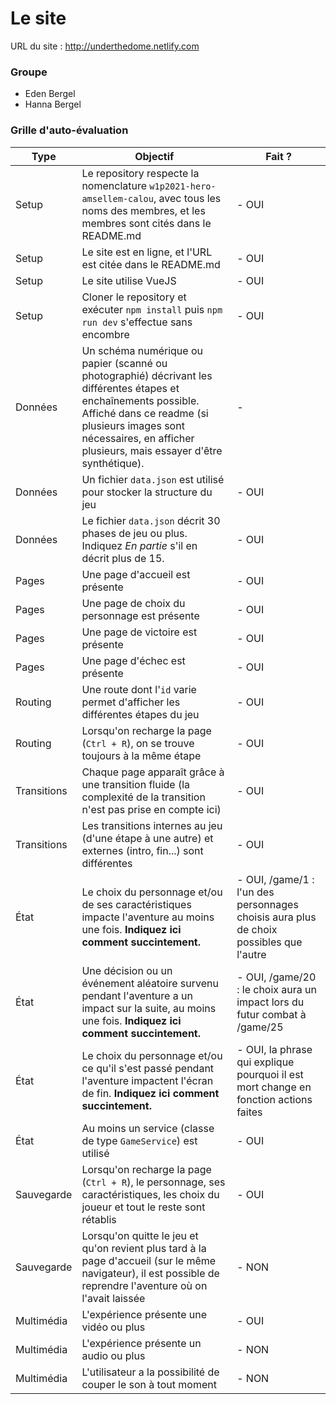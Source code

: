 # Le site 

URL du site : http://underthedome.netlify.com

### Groupe

- Eden Bergel
- Hanna Bergel

### Grille d'auto-évaluation

| Type  | Objectif | Fait ? | 
| ----- | -------- | ------ |
| Setup | Le repository respecte la nomenclature `w1p2021-hero-amsellem-calou`, avec tous les noms des membres, et les membres sont cités dans le README.md | - OUI|
| Setup | Le site est en ligne, et l'URL est citée dans le README.md | - OUI|
| Setup | Le site utilise VueJS | - OUI|
| Setup | Cloner le repository et exécuter `npm install` puis `npm run dev` s'effectue sans encombre | - OUI|
| Données | Un schéma numérique ou papier (scanné ou photographié) décrivant les différentes étapes et enchaînements possible. Affiché dans ce readme (si plusieurs images sont nécessaires, en afficher plusieurs, mais essayer d'être synthétique). | - |
| Données | Un fichier `data.json` est utilisé pour stocker la structure du jeu | - OUI|
| Données | Le fichier `data.json` décrit 30 phases de jeu ou plus. Indiquez *En partie* s'il en décrit plus de 15. | - OUI|
| Pages | Une page d'accueil est présente | - OUI|
| Pages | Une page de choix du personnage est présente | - OUI|
| Pages | Une page de victoire est présente | - OUI|
| Pages | Une page d'échec est présente | - OUI|
| Routing | Une route dont l'`id` varie permet d'afficher les différentes étapes du jeu | - OUI|
| Routing | Lorsqu'on recharge la page (`Ctrl + R`), on se trouve toujours à la même étape | - OUI|
| Transitions | Chaque page apparaît grâce à une transition fluide (la complexité de la transition n'est pas prise en compte ici) | - OUI|
| Transitions | Les transitions internes au jeu (d'une étape à une autre) et externes (intro, fin...) sont différentes | - OUI|
| État | Le choix du personnage et/ou de ses caractéristiques impacte l'aventure au moins une fois. **Indiquez ici comment succintement.** | - OUI, /game/1 : l'un des personnages choisis aura plus de choix possibles que l'autre|
| État | Une décision ou un événement aléatoire survenu pendant l'aventure a un impact sur la suite, au moins une fois. **Indiquez ici comment succintement.** | - OUI, /game/20 : le choix aura un impact lors du futur combat à /game/25|
| État | Le choix du personnage et/ou ce qu'il s'est passé pendant l'aventure impactent l'écran de fin. **Indiquez ici comment succintement.** | - OUI, la phrase qui explique pourquoi il est mort change en fonction actions faites|
| État | Au moins un service (classe de type `GameService`) est utilisé | - OUI|
| Sauvegarde | Lorsqu'on recharge la page (`Ctrl + R`), le personnage, ses caractéristiques, les choix du joueur et tout le reste sont rétablis | - OUI|
| Sauvegarde | Lorsqu'on quitte le jeu et qu'on revient plus tard à la page d'accueil (sur le même navigateur), il est possible de reprendre l'aventure où on l'avait laissée | - NON|
| Multimédia | L'expérience présente une vidéo ou plus | - OUI|
| Multimédia | L'expérience présente un audio ou plus | - NON|
| Multimédia | L'utilisateur a la possibilité de couper le son à tout moment | - NON|
